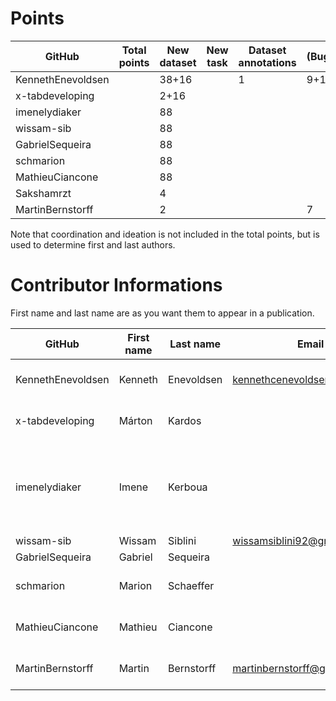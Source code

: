 # Points

| GitHub            | Total points | New dataset | New task | Dataset annotations | (Bug)fixes | Running Models | Review PR |  Paper Writing | Ideation | Coordination |
|-------------------| ------------ |-------------| -------- | ------------------- | ---------- | ------------ |-----------| -------------- | -------- | ------------- |
| KennethEnevoldsen |              | 38+16       |          |                   1 |           9+1+2 |             | 1         |                |          |               |
| x-tabdeveloping   |              | 2+16        |          |                     |            |              |           |                |          |               |
| imenelydiaker     |              | 88          |          |                     |            |              | 7         |                |          |               |
| wissam-sib        |              | 88          |          |                     |            |              | 1         |                |          |               |
| GabrielSequeira   |              | 88          |          |                     |            |              |           |                |          |               |
| schmarion         |              | 88          |          |                     |            |              |           |                |          |               |
| MathieuCiancone   |              | 88          |          |                     |            |              |           |                |          |               |
| Sakshamrzt        |              | 4           |          |                     |            |              |           |                |          |               |
| MartinBernstorff  |              | 2           |          |                     | 7          |                | 3         |                |          |               |

Note that coordination and ideation is not included in the total points, but is used to determine first and last authors. 

# Contributor Informations

First name and last name are as you want them to appear in a publication.

| GitHub            | First name | Last name  | Email                        | User on openreview   | Affiliations                                          |
| ----------------- | ---------- | ---------- | ---------------------------- | -------------------- | ----------------------------------------------------- |
| KennethEnevoldsen | Kenneth    | Enevoldsen | kennethcenevoldsen@gmail.com | ~Kenneth_Enevoldsen1 | Aarhus University, Denmark                            |
| x-tabdeveloping   | Márton     | Kardos     |                              | ~Márton_Kardos1      | Aarhus University, Denmark                            |
| imenelydiaker     | Imene      | Kerboua    |                              |                      | Esker, Lyon, France && INSA Lyon, LIRIS, Lyon, France |
| wissam-sib        | Wissam     | Siblini    | wissamsiblini92@gmail.com    |                      | N/A                                                   |
| GabrielSequeira   | Gabriel    | Sequeira   |                              |                      | N/A                                                   |
| schmarion         | Marion     | Schaeffer  |                              |  ~Marion_Schaeffer1  |  Wikit, Lyon, France                                  |
| MathieuCiancone   | Mathieu    | Ciancone   |                              |                      |  Wikit, Lyon, France                                  |
| MartinBernstorff  | Martin     | Bernstorff | martinbernstorff@gmail.com   | ~Martin_Bernstorff1  |  Aarhus University, Denmark                           |



